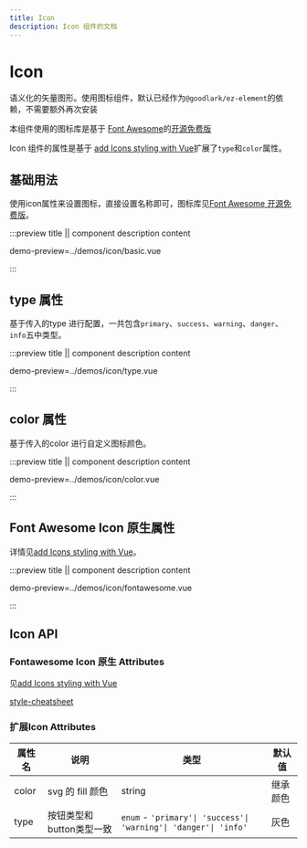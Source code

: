 ```yaml
---
title: Icon
description: Icon 组件的文档
---
```


<!-- markdownlint-disable -->

# Icon

语义化的矢量图形。使用图标组件，默认已经作为`@goodlark/ez-element`的依赖，不需要额外再次安装

本组件使用的图标库是基于 [Font Awesome](https://fontawesome.com/icons)的[开源免费版](https://fontawesome.com/search?m=free&o=r)

Icon 组件的属性是基于 [add Icons styling with Vue](https://docs.fontawesome.com/web/use-with/vue/style)扩展了`type`和`color`属性。

## 基础用法

使用icon属性来设置图标，直接设置名称即可，图标库见[Font Awesome 开源免费版](https://fontawesome.com/search?m=free&o=r)。

:::preview title || component description content

demo-preview=../demos/icon/basic.vue

:::

## type 属性

基于传入的type 进行配置，一共包含`primary`、`success`、`warning`、`danger`、`info`五中类型。

:::preview title || component description content

demo-preview=../demos/icon/type.vue

:::

## color 属性

基于传入的color 进行自定义图标颜色。

:::preview title || component description content

demo-preview=../demos/icon/color.vue

:::

## Font Awesome Icon 原生属性

详情见[add Icons styling with Vue](https://docs.fontawesome.com/web/use-with/vue/style)。

:::preview title || component description content

demo-preview=../demos/icon/fontawesome.vue

:::

## Icon API

### Fontawesome Icon 原生 Attributes

见[add Icons styling with Vue](https://docs.fontawesome.com/web/use-with/vue/style)

[style-cheatsheet](https://docs.fontawesome.com/web/style/style-cheatsheet/)

### 扩展Icon Attributes

| 属性名 | 说明                     | 类型                                                             | 默认值   |
| ------ | ------------------------ | ---------------------------------------------------------------- | -------- |
| color  | svg 的 fill 颜色         | string                                                           | 继承颜色 |
| type   | 按钮类型和button类型一致 | `enum` - `'primary'\| 'success'\| 'warning'\| 'danger'\| 'info'` | 灰色     |
